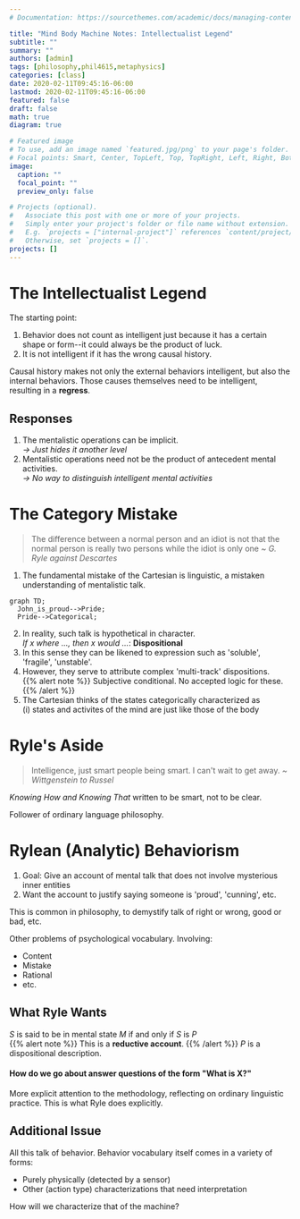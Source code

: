```yaml
---
# Documentation: https://sourcethemes.com/academic/docs/managing-content/

title: "Mind Body Machine Notes: Intellectualist Legend"
subtitle: ""
summary: ""
authors: [admin]
tags: [philosophy,phil4615,metaphysics]
categories: [class]
date: 2020-02-11T09:45:16-06:00
lastmod: 2020-02-11T09:45:16-06:00
featured: false
draft: false
math: true
diagram: true

# Featured image
# To use, add an image named `featured.jpg/png` to your page's folder.
# Focal points: Smart, Center, TopLeft, Top, TopRight, Left, Right, BottomLeft, Bottom, BottomRight.
image:
  caption: ""
  focal_point: ""
  preview_only: false

# Projects (optional).
#   Associate this post with one or more of your projects.
#   Simply enter your project's folder or file name without extension.
#   E.g. `projects = ["internal-project"]` references `content/project/deep-learning/index.md`.
#   Otherwise, set `projects = []`.
projects: []
---
```


# The Intellectualist Legend
The starting point:  
1. Behavior does not count as intelligent just because it has a certain shape or form--it could always be the product of luck.
2. It is not intelligent if it has the wrong causal history.

Causal history makes not only the external behaviors intelligent, but also the internal behaviors. Those causes themselves need to be intelligent, resulting in a **regress**.

## Responses
1. The mentalistic operations can be implicit.  
*$\rightarrow$ Just hides it another level*
2. Mentalistic operations need not be the product of antecedent mental activities.  
*$\rightarrow$ No way to distinguish intelligent mental activities*

# The Category Mistake
> The difference between a normal person and an idiot is not that the normal person is really two persons while the idiot is only one *~ G. Ryle against Descartes*

1. The fundamental mistake of the Cartesian is linguistic, a mistaken understanding of mentalistic talk.
```mermaid
graph TD;
  John_is_proud-->Pride;
  Pride-->Categorical;
```
2. In reality, such talk is hypothetical in character.  
*If $x$ where ..., then $x$ would ...*: **Dispositional**
3. In this sense they can be likened to expression such as 'soluble', 'fragile', 'unstable'.
4. However, they serve to attribute complex 'multi-track' dispositions.  
{{% alert note %}}
Subjective conditional. No accepted logic for these.
{{% /alert %}}
5. The Cartesian thinks of the states categorically characterized as  
(i) states and activites of the mind are just like those of the body  

# Ryle's Aside

> Intelligence, just smart people being smart. I can't wait to get away. *~ Wittgenstein to Russel*  

*Knowing How and Knowing That* written to be smart, not to be clear.  

Follower of ordinary language philosophy.

# Rylean (Analytic) Behaviorism
1. Goal: Give an account of mental talk that does not involve mysterious inner entities
2. Want the account to justify saying someone is 'proud', 'cunning', etc.   

This is common in philosophy, to demystify talk of right or wrong, good or bad, etc.   

Other problems of psychological vocabulary. Involving:
* Content
* Mistake
* Rational
* etc.

## What Ryle Wants
*S* is said to be in mental state *M* if and only if *S* is *P*  
{{% alert note %}}
This is a **reductive account**.
{{% /alert %}}
*P* is a dispositional description.

#### How do we go about answer questions of the form "What is **X**?"  
More explicit attention to the methodology, reflecting on ordinary linguistic practice. This is what Ryle does explicitly.

## Additional Issue
All this talk of behavior. Behavior vocabulary itself comes in a variety of forms:
* Purely physically (detected by a sensor)
* Other (action type) characterizations that need interpretation  

How will we characterize that of the machine?
